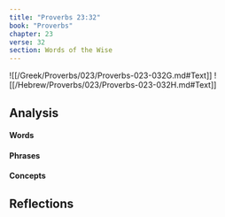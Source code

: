 ```yaml
---
title: "Proverbs 23:32"
book: "Proverbs"
chapter: 23
verse: 32
section: Words of the Wise
---
```

![[/Greek/Proverbs/023/Proverbs-023-032G.md#Text]]
![[/Hebrew/Proverbs/023/Proverbs-023-032H.md#Text]]

## Analysis

#### Words

#### Phrases

#### Concepts

## Reflections
